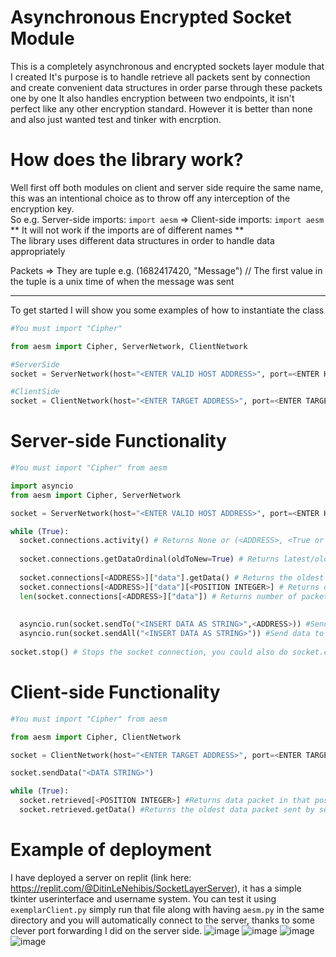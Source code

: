 # Asynchronous Encrypted Socket Module

This is a completely asynchronous and encrypted sockets layer module that I created
It's purpose is to handle retrieve all packets sent by connection and create convenient data structures in order parse through these packets one by one
It also handles encryption between two endpoints, it isn't perfect like any other encryption standard. However it is better than none and also just wanted test and tinker with encrption.

# How does the library work?

Well first off both modules on client and server side require the same name, this was an intentional choice as to throw off any interception of the encryption key.
<br>
So e.g.
Server-side imports: `import aesm` => Client-side imports: `import aesm`
<br>
** It will not work if the imports are of different names **
<br>
The library uses different data structures in order to handle data appropriately

Packets => They are tuple e.g. (1682417420, "Message") // The first value in the tuple is a unix time of when the message was sent
<hr>

To get started I will show you some examples of how to instantiate the class
```py
#You must import "Cipher"

from aesm import Cipher, ServerNetwork, ClientNetwork

#ServerSide
socket = ServerNetwork(host="<ENTER VALID HOST ADDRESS>", port=<ENTER HOST PORT>)

#ClientSide
socket = ClientNetwork(host="<ENTER TARGET ADDRESS>", port=<ENTER TARGET PORT>)
```

# Server-side Functionality

```py
#You must import "Cipher" from aesm

import asyncio
from aesm import Cipher, ServerNetwork

socket = ServerNetwork(host="<ENTER VALID HOST ADDRESS>", port=<ENTER HOST PORT>)

while (True):
  socket.connections.activity() # Returns None or (<ADDRESS>, <True or False, which indicates whether the connection accepted or not respectively>, <UNIX TIME OF ACTIVITY>)
  
  socket.connections.getDataOrdinal(oldToNew=True) # Returns latest/oldest packet in the stack of connections
  
  socket.connections[<ADDRESS>]["data"].getData() # Returns the oldest data packet sent by client
  socket.connections[<ADDRESS>]["data"][<POSITION INTEGER>] # Returns data packet in that position
  len(socket.connections[<ADDRESS>]["data"]) # Returns number of packets in queue
  
  
  asyncio.run(socket.sendTo("<INSERT DATA AS STRING>",<ADDRESS>)) #Sends data to a specific connection
  asyncio.run(socket.sendAll("<INSERT DATA AS STRING>")) #Send data to all connections
  
socket.stop() # Stops the socket connection, you could also do socket.close() but it may lead to unclosed threads and connections(not reliable)
```

# Client-side Functionality

```py
#You must import "Cipher" from aesm

from aesm import Cipher, ClientNetwork

socket = ClientNetwork(host="<ENTER TARGET ADDRESS>", port=<ENTER TARGET PORT>)

socket.sendData("<DATA STRING>")

while (True):
  socket.retrieved[<POSITION INTEGER>] #Returns data packet in that position
  socket.retrieved.getData() #Returns the oldest data packet sent by server

```

# Example of deployment
I have deployed a server on replit (link here: https://replit.com/@DitinLeNehibis/SocketLayerServer), it has a simple tkinter userinterface and username system. You can test it using `exemplarClient.py` simply run that file along with having `aesm.py` in the same directory and you will automatically connect to the server, thanks to some clever port forwarding I did on the server side.
![image](https://user-images.githubusercontent.com/97798919/234248864-53769860-953e-420e-a324-fbd90119e900.png)
![image](https://user-images.githubusercontent.com/97798919/234249229-4693695d-70e8-4c58-854d-c19f45be4fbe.png)
![image](https://user-images.githubusercontent.com/97798919/234249506-1fb79f56-c821-4007-ab6e-968b16b012ee.png)
![image](https://user-images.githubusercontent.com/97798919/234249620-4300584a-6c32-482a-8aed-b5e561cef54c.png)

